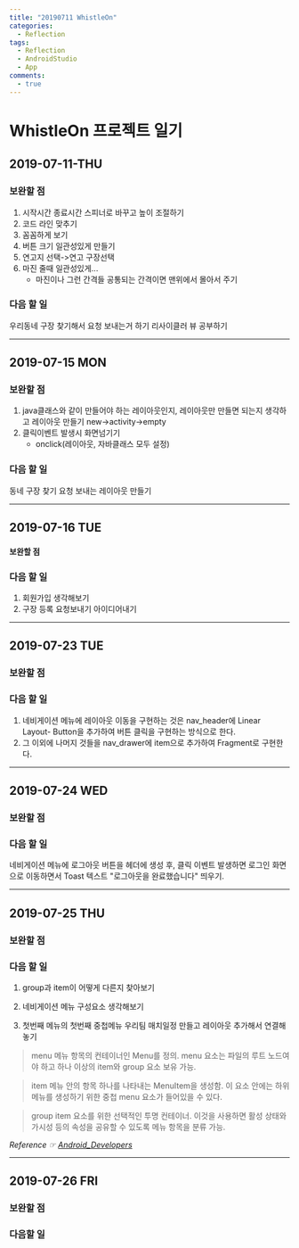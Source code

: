 ```yaml
---
title: "20190711 WhistleOn"
categories:
  - Reflection
tags:
  - Reflection
  - AndroidStudio
  - App
comments:
  - true
---
```


# WhistleOn 프로젝트 일기

## 2019-07-11-THU
### 보완할 점
1. 시작시간 종료시간 스피너로 바꾸고 높이 조절하기
2. 코드 라인 맞추기
3. 꼼꼼하게 보기
4. 버튼 크기 일관성있게 만들기
5. 연고지 선택->연고 구장선택
6. 마진 줄때 일관성있게... 
   - 마진이나 그런 간격들 공통되는 간격이면 맨위에서 몰아서 주기

### 다음 할 일
우리동네 구장 찾기해서 요청 보내는거 하기
리사이클러 뷰 공부하기

---

## 2019-07-15 MON
### 보완할 점
1. java클래스와 같이 만들어야 하는 레이아웃인지, 레이아웃만 만들면 되는지 생각하고 레이아웃 만들기
  new->activity->empty
2. 클릭이벤트 발생시 화면넘기기
   -  onclick(레이아웃, 자바클래스 모두 설정) 

### 다음 할 일
동네 구장 찾기 요청 보내는 레이아웃 만들기

---

## 2019-07-16 TUE
#### 보완할 점

### 다음 할 일
1. 회원가입 생각해보기
2. 구장 등록 요청보내기 아이디어내기

---

## 2019-07-23 TUE
### 보완할 점

### 다음 할 일
1. 네비게이션 메뉴에 레이아웃 이동을 구현하는 것은 nav_header에 Linear Layout- Button을 추가하여 버튼 클릭을 구현하는 방식으로 한다.
2. 그 이외에 나머지 것들을 nav_drawer에 item으로 추가하여 Fragment로 구현한다. 

---

## 2019-07-24 WED
### 보완할 점

### 다음 할 일
네비게이션 메뉴에 로그아웃 버튼을 헤더에 생성 후, 클릭 이벤트 발생하면 로그인 화면으로 이동하면서
Toast 텍스트 "로그아웃을 완료했습니다" 띄우기.

---

## 2019-07-25 THU
### 보완할 점

### 다음 할 일
1. group과 item이 어떻게 다른지 찾아보기

2. 네비게이션 메뉴 구성요소 생각해보기
3. 첫번째 메뉴의 첫번째 중첩메뉴 우리팀 매치일정 만들고 레이아웃 추가해서 연결해놓기

>menu
메뉴 항목의 컨테이너인 Menu를 정의. menu 요소는 파일의 루트 노드여야 하고 하나 이상의 item와 group 요소 보유 가능.<br>

>item
메뉴 안의 항목 하나를 나타내는 MenuItem을 생성함. 이 요소 안에는 하위 메뉴를 생성하기 위한 중첩 menu 요소가 들어있을 수 있다.<br>

>group
>item 요소를 위한 선택적인 투명 컨테이너. 이것을 사용하면 활성 상태와 가시성 등의 속성을 공유할 수 있도록 메뉴 항목을 분류 가능. 

<i>Reference ☞ [Android_Developers](https://developer.android.com/guide/topics/ui/menus.html?hl=ko#xml)</i>

---

## 2019-07-26 FRI
### 보완할 점

### 다음할 일